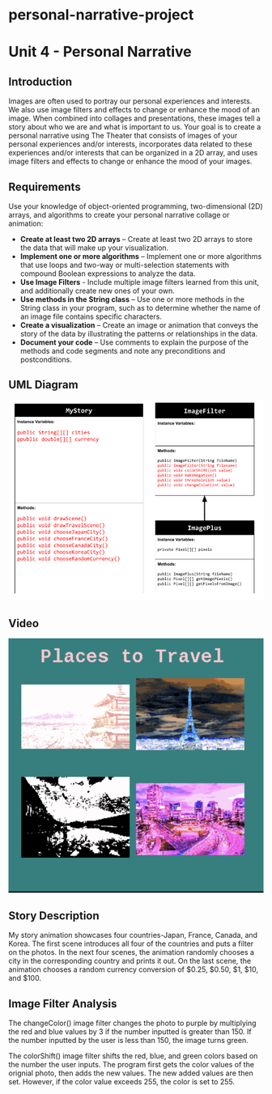 # personal-narrative-project
# Unit 4 - Personal Narrative

## Introduction

Images are often used to portray our personal experiences and interests. We also use image filters and effects to change or enhance the mood of an image. When combined into collages and presentations, these images tell a story about who we are and what is important to us. Your goal is to create a personal narrative using The Theater that consists of images of your personal experiences and/or interests, incorporates data related to these experiences and/or interests that can be organized in a 2D array, and uses image filters and effects to change or enhance the mood of your images.

## Requirements

Use your knowledge of object-oriented programming, two-dimensional (2D) arrays, and algorithms to create your personal narrative collage or animation:

- **Create at least two 2D arrays** – Create at least two 2D arrays to store the data that will make up your visualization.
- **Implement one or more algorithms** – Implement one or more algorithms that use loops and two-way or multi-selection statements with compound Boolean expressions to analyze the data.
- **Use Image Filters** - Include multiple image filters learned from this unit, and additionally create new ones of your own.
- **Use methods in the String class** – Use one or more methods in the String class in your program, such as to determine whether the name of an image file contains specific characters.
- **Create a visualization** – Create an image or animation that conveys the story of the data by illustrating the patterns or relationships in the data.
- **Document your code** – Use comments to explain the purpose of the methods and code segments and note any preconditions and postconditions.

## UML Diagram


![UML Diagram for my project](UMLDiagram.png)

## Video

[![Thumbnail for my projet](thumbnail.png)]([https://youtu.be/PL_-QpqNvtY])

## Story Description

My story animation showcases four countries-Japan, France, Canada, and Korea. The first scene introduces all four of the countries and puts a filter on the photos. In the next four scenes, the animation randomly chooses a city in the corresponding country and prints it out. On the last scene, the animation chooses a random currency conversion of $0.25, $0.50, $1, $10, and $100. 

## Image Filter Analysis

The changeColor() image filter changes the photo to purple by multiplying the red and blue values by 3 if the number inputted is greater than 150. If the number inputted by the user is less than 150, the image turns green. 

The colorShift() image filter shifts the red, blue, and green colors based on the number the user inputs. The program first gets the color values of the orignial photo, then adds the new values. The new added values are then set. However, if the color value exceeds 255, the color is set to 255.  